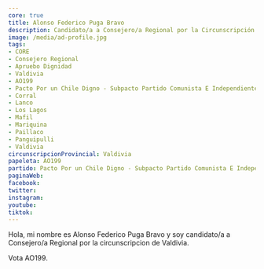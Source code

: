 ```yaml
---
core: true
title: Alonso Federico Puga Bravo
description: Candidato/a a Consejero/a Regional por la Circunscripción de Valdivia
image: /media/ad-profile.jpg
tags:
- CORE
- Consejero Regional
- Apruebo Dignidad
- Valdivia
- AO199
- Pacto Por un Chile Digno - Subpacto Partido Comunista E Independientes - Partido Comunista De Chile
- Corral
- Lanco
- Los Lagos
- Mafil
- Mariquina
- Paillaco
- Panguipulli
- Valdivia
circunscripcionProvincial: Valdivia
papeleta: AO199
partido: Pacto Por un Chile Digno - Subpacto Partido Comunista E Independientes - Partido Comunista De Chile
paginaWeb:
facebook:
twitter:
instagram:
youtube:
tiktok:
---
```

Hola, mi nombre es Alonso Federico Puga Bravo y soy candidato/a a Consejero/a Regional por la circunscripcion de Valdivia.

Vota AO199.